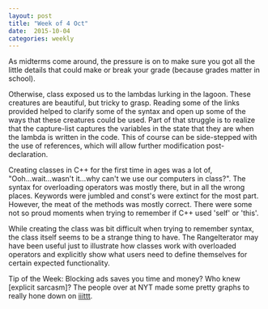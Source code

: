 ```yaml
---
layout: post
title: "Week of 4 Oct"
date:  2015-10-04
categories: weekly
---
```

As midterms come around, the pressure is on to make sure you got all the little details that could make or break your grade (because grades matter in school).

Otherwise, class exposed us to the lambdas lurking in the lagoon. These creatures are beautiful, but tricky to grasp. Reading some of the links provided helped to clarify some of the syntax and open up some of the ways that these creatures could be used. Part of that struggle is to realize that the capture-list captures the variables in the state that they are when the lambda is written in the code. This of course can be side-stepped with the use of references, which will allow further modification post-declaration.

Creating classes in C++ for the first time in ages was a lot of, "Ooh...wait...wasn't it...why can't we use our computers in class?". The syntax for overloading operators was mostly there, but in all the wrong places. Keywords were jumbled and const's were extinct for the most part. However, the meat of the methods was mostly correct. There were some not so proud moments when trying to remember if C++ used 'self' or 'this'.

While creating the class was bit difficult when trying to remember syntax, the class itself seems to be a strange thing to have. The RangeIterator may have been useful just to illustrate how classes work with overloaded operators and explicitly show what users need to define themselves for certain expected functionality.

Tip of the Week: Blocking ads saves you time and money? Who knew [explicit sarcasm]? The people over at NYT made some pretty graphs to really hone down on [iiittt](http://www.techtimes.com/articles/91362/20151003/ios-ad-blockers-help-you-browse-faster-and-save-money-nyt-study-finds.htm).